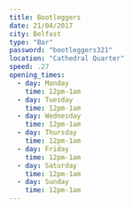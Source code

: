 ```yaml
---
title: Bootleggers
date: 21/04/2017
city: Belfast
type: "Bar"
password: "bootleggers321"
location: "Cathedral Quarter"
speed: .27
opening_times:
  - day: Monday
    time: 12pm-1am
  - day: Tuesday
    time: 12pm-1am
  - day: Wednesday
    time: 12pm-1am
  - day: Thursday
    time: 12pm-1am
  - day: Friday
    time: 12pm-1am
  - day: Saturday
    time: 12pm-1am
  - day: Sunday
    time: 12pm-1am
---
```

